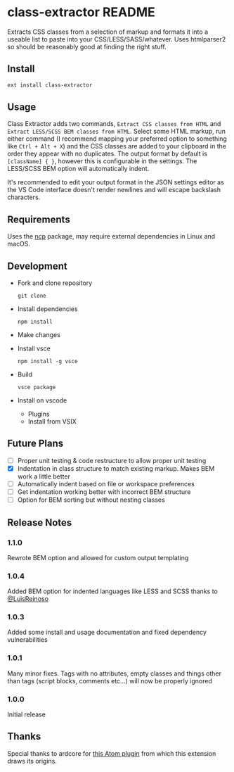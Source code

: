 # class-extractor README

Extracts CSS classes from a selection of markup and formats it into a useable list to paste into your CSS/LESS/SASS/whatever. Uses htmlparser2 so should be reasonably good at finding the right stuff.

## Install

```bash
ext install class-extractor
```

## Usage

Class Extractor adds two commands, `Extract CSS classes from HTML` and `Extract LESS/SCSS BEM classes from HTML`. Select some HTML markup, run either command (I recommend mapping your preferred option to something like `Ctrl + Alt + X`) and the CSS classes are added to your clipboard in the order they appear with no duplicates. The output format by default is `[className] { }`, however this is configurable in the settings. The LESS/SCSS BEM option will automatically indent.

It's recommended to edit your output format in the JSON settings editor as the VS Code interface doesn't render newlines and will escape backslash characters.

## Requirements

Uses the [ncp](https://github.com/xavi-/node-copy-paste) package, may require external dependencies in Linux and macOS.

## Development

- Fork and clone repository
  
  ```console
  git clone
  ```

- Install dependencies

  ```console
  npm install
  ```

- Make changes

- Install vsce

  ```console
  npm install -g vsce
  ```

- Build
  ```console
  vsce package
  ```

- Install on vscode
  
  - Plugins
  - Install from VSIX

## Future Plans

- [ ] Proper unit testing & code restructure to allow proper unit testing
- [x] Indentation in class structure to match existing markup. Makes BEM work a little better
- [ ] Automatically indent based on file or workspace preferences
- [ ] Get indentation working better with incorrect BEM structure
- [ ] Option for BEM sorting but without nesting classes

## Release Notes

### 1.1.0

Rewrote BEM option and allowed for custom output templating

### 1.0.4

Added BEM option for indented languages like LESS and SCSS thanks to [@LuisReinoso](https://github.com/LuisReinoso)

### 1.0.3

Added some install and usage documentation and fixed dependency vulnerabilities

### 1.0.1

Many minor fixes. Tags with no attributes, empty classes and things other than tags (script blocks, comments etc...) will now be properly ignored

### 1.0.0

Initial release

## Thanks

Special thanks to ardcore for [this Atom plugin](https://github.com/ardcore/atom-html-to-css) from which this extension draws its origins.